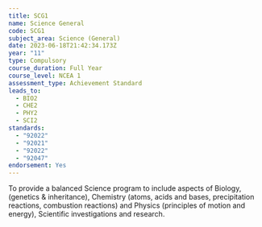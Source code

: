 ```yaml
---
title: SCG1
name: Science General
code: SCG1
subject_area: Science (General)
date: 2023-06-18T21:42:34.173Z
year: "11"
type: Compulsory
course_duration: Full Year
course_level: NCEA 1
assessment_type: Achievement Standard
leads_to:
  - BIO2
  - CHE2
  - PHY2
  - SCI2
standards:
  - "92022"
  - "92021"
  - "92022"
  - "92047"
endorsement: Yes
---
```

To provide a balanced Science program to include aspects of Biology, (genetics & inheritance), Chemistry (atoms, acids and bases, precipitation reactions, combustion reactions) and Physics (principles of motion and energy), Scientific investigations and research.